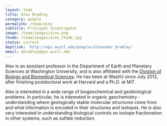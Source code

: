 ```yaml
---
layout: team
title: Alex Bradley
category: people
permalink: /team/alex
subtitle: Principal Investigator
image: /team/images/alex.png
thumb: /team/images/alex_thumb.jpg
status: current
deptlink: 'http://eps.wustl.edu/people/alexander_bradley'
email: abradley@eps.wustl.edu
---
```


Alex is an assistant professor in the Department of Earth and Planetary Sciences at Washington University, and is also affiliated with the <a href="http://dbbs.wustl.edu">Division of Biology and Biomedical Sciences</a>. He has been at WashU since July 2012, after finishing postdoctoral work at Harvard and a Ph.D. at MIT. 

Alex is interested in a wide range of biogeochemical and geobiological problems. In particular, he is interested in organic geochemistry - understanding where geologically stable molecular structures come from and what information is encoded in their structures and isotopes. He is also very interested in understanding biological controls on isotope fractionation in other systems, such as sulfate reduction.